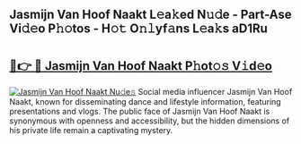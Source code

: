## Jasmijn Van Hoof Naakt L𝚎a𝚔ed N𝚞𝚍e - Part-Ase Vi𝚍𝚎o P𝚑𝚘tos - H𝚘𝚝 O𝚗𝚕yf𝚊ns L𝚎a𝚔s aD1Ru

# <h2><a href="http://kf9zp4.oniu.top/?m=Jasmijn+Van+Hoof+Naakt">🔗👉 🔴 Jasmijn Van Hoof Naakt P𝚑ot𝚘𝚜 V𝚒d𝚎o</a></h2>

[![Jasmijn Van Hoof Naakt Nu𝚍e𝚜](https://i.imgur.com/0qMVB7G.gif)](http://kf9zp4.oniu.top/?m=Jasmijn+Van+Hoof+Naakt)
Social media influencer Jasmijn Van Hoof Naakt, known for disseminating dance and lifestyle information, featuring presentations and vlogs. The public face of Jasmijn Van Hoof Naakt is synonymous with openness and accessibility, but the hidden dimensions of his private life remain a captivating mystery.  
